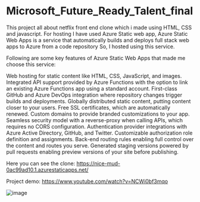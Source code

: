 # Microsoft_Future_Ready_Talent_final

This project all about netflix front end clone which i made using HTML, CSS and javascript. For hosting I have used Azure Static web app, Azure Static Web Apps is a service that automatically builds and deploys full stack web apps to Azure from a code repository So, I hosted using this service.

Following are some key features of Azure Static Web Apps that made me choose this service:

Web hosting for static content like HTML, CSS, JavaScript, and images.
Integrated API support provided by Azure Functions with the option to link an existing Azure Functions app using a standard account.
First-class GitHub and Azure DevOps integration where repository changes trigger builds and deployments.
Globally distributed static content, putting content closer to your users.
Free SSL certificates, which are automatically renewed.
Custom domains to provide branded customizations to your app.
Seamless security model with a reverse-proxy when calling APIs, which requires no CORS configuration.
Authentication provider integrations with Azure Active Directory, GitHub, and Twitter.
Customizable authorization role definition and assignments.
Back-end routing rules enabling full control over the content and routes you serve.
Generated staging versions powered by pull requests enabling preview versions of your site before publishing.

Here you can see the clone: https://nice-mud-0ac99ad10.1.azurestaticapps.net/

Project demo: https://www.youtube.com/watch?v=NCWi0bf3mqo

![image](https://user-images.githubusercontent.com/73474970/174521866-c5d068da-c03a-4b20-8ac2-f38a184ef53f.png)



